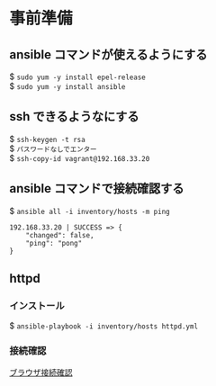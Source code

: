 # 事前準備
## ansible コマンドが使えるようにする
$ `sudo yum -y install epel-release`  
$ `sudo yum -y install ansible`

## ssh できるようなにする
$ `ssh-keygen -t rsa`  
$ `パスワードなしでエンター`  
$ `ssh-copy-id vagrant@192.168.33.20`

## ansible コマンドで接続確認する
$ `ansible all -i inventory/hosts -m ping`
```
192.168.33.20 | SUCCESS => {
    "changed": false, 
    "ping": "pong"
}
```
## httpd
### インストール
$ `ansible-playbook -i inventory/hosts httpd.yml`
### 接続確認
[ブラウザ接続確認](http://localhost:8080)
